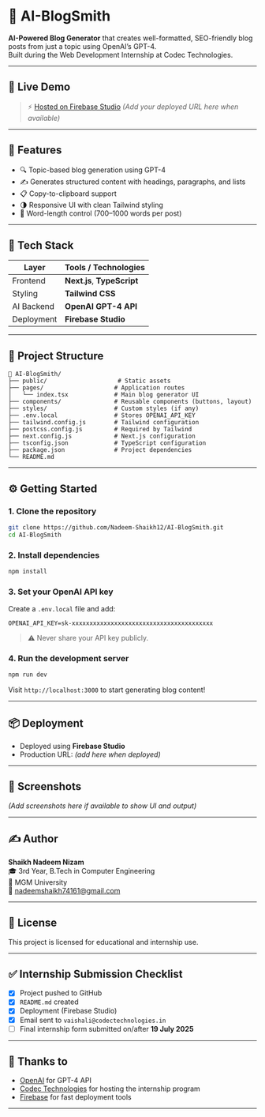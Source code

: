 # 🧠 AI-BlogSmith

**AI-Powered Blog Generator** that creates well-formatted, SEO-friendly blog posts from just a topic using OpenAI’s GPT-4.  
Built during the Web Development Internship at Codec Technologies.

---

## 📌 Live Demo

> ⚡ [Hosted on Firebase Studio](#) *(Add your deployed URL here when available)*

---

## 🚀 Features

- 🔍 Topic-based blog generation using GPT-4
- ✍️ Generates structured content with headings, paragraphs, and lists
- 📋 Copy-to-clipboard support
- 🌗 Responsive UI with clean Tailwind styling
- 📏 Word-length control (700–1000 words per post)

---

## 🧰 Tech Stack

| Layer        | Tools / Technologies       |
|--------------|----------------------------|
| Frontend     | **Next.js**, **TypeScript** |
| Styling      | **Tailwind CSS**           |
| AI Backend   | **OpenAI GPT-4 API**       |
| Deployment   | **Firebase Studio**        |

---

## 📂 Project Structure

```
📁 AI-BlogSmith/
├── public/                    # Static assets
├── pages/                    # Application routes
│   └── index.tsx             # Main blog generator UI
├── components/               # Reusable components (buttons, layout)
├── styles/                   # Custom styles (if any)
├── .env.local                # Stores OPENAI_API_KEY
├── tailwind.config.js        # Tailwind configuration
├── postcss.config.js         # Required by Tailwind
├── next.config.js            # Next.js configuration
├── tsconfig.json             # TypeScript configuration
├── package.json              # Project dependencies
└── README.md
```

---

## ⚙️ Getting Started

### 1. Clone the repository

```bash
git clone https://github.com/Nadeem-Shaikh12/AI-BlogSmith.git
cd AI-BlogSmith
```

### 2. Install dependencies

```bash
npm install
```

### 3. Set your OpenAI API key

Create a `.env.local` file and add:

```env
OPENAI_API_KEY=sk-xxxxxxxxxxxxxxxxxxxxxxxxxxxxxxxxxxxxxxxx
```

> ⚠️ Never share your API key publicly.

### 4. Run the development server

```bash
npm run dev
```

Visit `http://localhost:3000` to start generating blog content!

---

## 📦 Deployment

- Deployed using **Firebase Studio**
- Production URL: *(add here when deployed)*

---

## 📸 Screenshots

*(Add screenshots here if available to show UI and output)*

---

## ✍️ Author

**Shaikh Nadeem Nizam**  
🎓 3rd Year, B.Tech in Computer Engineering  
🏫 MGM University  
📧 [nadeemshaikh74161@gmail.com](mailto:nadeemshaikh74161@gmail.com)

---

## 📄 License

This project is licensed for educational and internship use.

---

## ✅ Internship Submission Checklist

- [x] Project pushed to GitHub  
- [x] `README.md` created  
- [x] Deployment (Firebase Studio)  
- [x] Email sent to `vaishali@codectechnologies.in`  
- [ ] Final internship form submitted on/after **19 July 2025**

---

## 🤝 Thanks to

- [OpenAI](https://openai.com/) for GPT-4 API  
- [Codec Technologies](https://www.codectechnologies.in) for hosting the internship program  
- [Firebase](https://firebase.google.com/) for fast deployment tools

---

